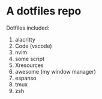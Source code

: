 # A dotfiles repo

Dotfiles included: 
1. alacritty
2. Code (vscode)
3. nvim 
4. some script
5. Xresources
6. awesome (my window manager)
7. espanso
8. tmux
9. zsh